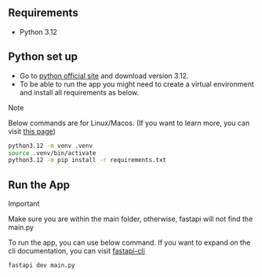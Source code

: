 
## Requirements
- Python 3.12

## Python set up
- Go to [python official site](https://www.python.org/downloads/) and download version 3.12.
- To be able to run the app you might need to create a virtual environment and install all requirements as below.

> [!NOTE] 
> Below commands are for Linux/Macos. (If you want to learn more, you can visit [this page](https://docs.python.org/3/tutorial/venv.html))

```bash
python3.12 -m venv .venv
source .venv/bin/activate
python3.12 -m pip install -r requirements.txt
```

## Run the App

> [!IMPORTANT]
> Make sure you are within the main folder, otherwise, fastapi will not find the main.py

To run the app, you can use below command. If you want to expand on the cli documentation, you can visit [fastapi-cli](https://fastapi.tiangolo.com/fastapi-cli/)
```bash
fastapi dev main.py
```

